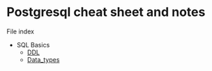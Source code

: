 # Postgresql cheat sheet and notes

File index
- SQL Basics
    - [DDL](ddl.md)
    - [Data_types](data_types.md)

